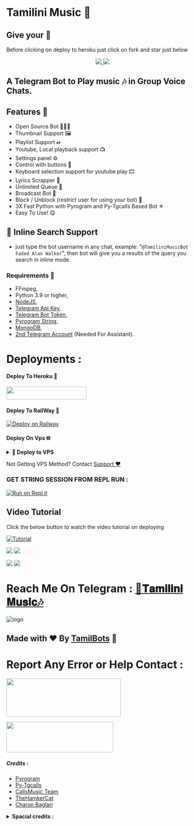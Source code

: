 # Tamilini Music 🎸

## Give your 💙

Before clicking on deploy to heroku just click on fork and star just below

<p align="center">
  <a href="https://github.com/TamilBots/TamiliniMusic/fork">
    <img src="https://img.shields.io/github/forks/TamilBots/TamiliniMusic?label=Fork&style=social">
    
  </a>
  <a href="https://github.com/TamilBots/TamiliniMusic">
    <img src="https://img.shields.io/github/stars/TamilBots/TamiliniMusic?style=social">
  </a>
</p>


## A Telegram Bot to Play music 🎶 in Group Voice Chats.

## Features 🔮

- Open Source Bot 👨🏻‍💻
- Thumbnail Support 🖼
- Playlist Support ⏯
- Youtube, Local playback support 📺
- Settings panel ⚙
- Control with buttons 🔘
- Keyboard selection support for youtube play 🎞
- Lyrics Scrapper 🎼
- Unlimited Queue 🎲
- Broadcast Bot 📣
- Block / Unblock (restrict user for using your bot) 🚷
- 3X Fast Python with Pyrogram and Py-Tgcalls Based Bot ⚜
- Easy To Use! 😋

## 🔎 Inline Search Support
- just type the bot username in any chat, example: "`@TamiliniMusicBot Faded Alan Walker`", then bot will give you a results of the query you search in inline mode.

### Requirements 📝

- FFmpeg,
- Python 3.9 or higher,
- [NodeJS](https://deb.nodesource.com),
- [Telegram Api Key](https://my.telegram.org),
- [Telegram Bot Token](https://t.me/BotFather),
- [Pyrogram String](https://replit.com/@Ivetri/PyrogramString?v=1),
- [MongoDB](https://cloud.mongodb.com),
- [2nd Telegram Account](https://telegram.org/blog/themes-accounts#multiple-accounts) (Needed For Assistant).

# Deployments :

#### Deploy To Heroku 📡
<a href="https://heroku.com/deploy?template=https://github.com/TamilBots/TamiliniMusic"> <img src="https://img.shields.io/badge/Deploy%20To%20Heroku-blue?style=for-the-badge&logo=heroku" width="210" height="34.45"/></a>
#### Deploy To RailWay 🚄
[![Deploy on Railway](https://railway.app/button.svg)](https://railway.app/new/template?template=https%3A%2F%2Fgithub.com%2FTamilBots%2FTamiliniMusic-railways)
#### Deploy On Vps 🌐
<details>
<summary><b>🔗 Deploy to VPS</b></summary>
<br>
  
```sh
# Install Git First (apt-instll git)
$ git clone https://github.com/TamilBots/TamiliniMusic
$ cd TamilBots
# Upgrade sources
# Install All Requirements 
$ pip(3) install -r requirements.txt
# cp sample.env .env
> Edit .env with your values and then start bot with
# Start Bot 
$ python3 -m Tamilini
```
</details>
  
Not Getting VPS Method? Contact [Support ❤](https://t.me/TamilSupport)
  
### GET STRING SESSION FROM REPL RUN :

 [![Run on Repl.it](https://camo.githubusercontent.com/05149b448485553c6f14f6430a45c12dcc79ed3c/68747470733a2f2f7265706c2e69742f62616467652f6769746875622f6a61727669733231303930342f4a6172766973)](https://replit.com/@Ivetri/PyrogramString?v=1)


## Video Tutorial

Click the below button to watch the video tutorial on deploying

[![Tutorial](https://yt-embed.herokuapp.com/embed?v=zV1bV9w2iYU)](https://www.youtube.com/watch?v=zV1bV9w2iYU)

<a href="https://youtu.be/zV1bV9w2iYU"><img src="https://img.shields.io/badge/How%20To%20Deploy-HEROKU-blue.svg?logo=Youtube"></a>
<a href="https://youtu.be/zV1bV9w2iYU"><img src="https://img.shields.io/youtube/views/zV1bV9w2iYU?style=social">
    
<a href="https://youtu.be/zV1bV9w2iYU"><img src="https://img.shields.io/badge/How%20To%20Deploy-RAILWAY-blue.svg?logo=Youtube"></a>
<a href="https://youtu.be/zV1bV9w2iYU"><img src="https://img.shields.io/youtube/views/zV1bV9w2iYU?style=social"></a>

# Reach Me On Telegram : [🎸𝐓𝐚𝐦𝐢𝐥𝐢𝐧𝐢 𝐌𝐮𝐬𝐢𝐜🎶](https:t.me/TamiliniMusicBot)

![logo](https://telegra.ph/file/8aa4444ae3a3cb65fc93a.jpg)

## Made with ❤️ By [TamilBots](https://t.me/TamilBots) 🤖

# Report Any Error or Help Contact :

<a href="http://t.me/TamilBots"><img src="https://smartiblogster.com/wp-content/uploads/2021/03/smartiblogster-iblogster-join-telegram-channel.png" style="width: 300px; height: 100px"></a>

<a href="http://t.me/TamilSupport"><img src="https://www.pngitem.com/pimgs/m/214-2144731_groups-on-telegram-telegram-group-link-png-transparent.png" style="width: 280px; height: 80px"></a>

##### Credits :
- [Pyrogram](https://github.com/pyrogram/pyrogram)
- [Py-Tgcalls](https://github.com/pytgcalls/pytgcalls)
- [CallsMusic Team](https://github.com/Callsmusic)
- [TheHamkerCat](https://github.com/TheHamkerCat)
- [Charon Baglari](https://github.com/XCBv021)

<details>
<summary><b>Spacial credits :</b></summary>
<br> 
This Repo Is Just A Custom Fork Of Yukki.
</details> 


